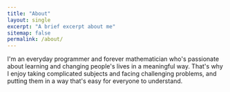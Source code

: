 ```yaml
---
title: "About"
layout: single
excerpt: "A brief excerpt about me"
sitemap: false
permalink: /about/
---
```

I'm an everyday programmer and forever mathematician who's passionate about learning  and changing people's lives in a meaningful way. That's why I enjoy taking complicated subjects and facing challenging problems, and putting them in a way that's easy for everyone to understand.
